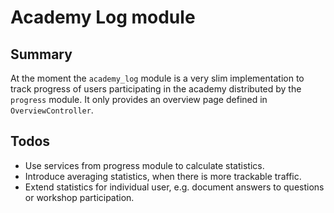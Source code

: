 # Academy Log module

## Summary

At the moment the `academy_log` module is a very slim implementation to track progress of users participating in the academy distributed by the `progress` module. It only provides an overview page defined in `OverviewController`.

## Todos

- Use services from progress module to calculate statistics.
- Introduce averaging statistics, when there is more trackable traffic.
- Extend statistics for individual user, e.g. document answers to questions or workshop participation.
